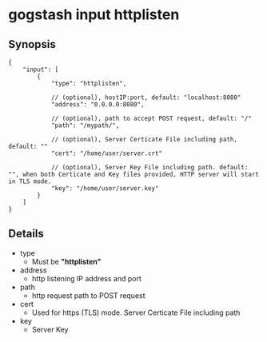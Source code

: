 gogstash input httplisten
=========================

## Synopsis

```
{
	"input": [
		{
			"type": "httplisten",

			// (optional), hostIP:port, default: "localhost:8080"
			"address": "0.0.0.0:8080",

			// (optional), path to accept POST request, default: "/"
			"path": "/mypath/",

			// (optional), Server Certicate File including path, default: ""
			"cert": "/home/user/server.crt"

			// (optional), Server Key File including path. default: "", when both Certicate and Key files provided, HTTP server will start in TLS mode.
			"key": "/home/user/server.key"
		}
	]
}
```

## Details

* type
	* Must be **"httplisten"**
* address
	* http listening IP address and port
* path
	* http request path to POST request
* cert
	* Used for https (TLS) mode. Server Certicate File including path
* key
	* Server Key
